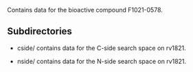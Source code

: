 Contains data for the bioactive compound F1021-0578.

## Subdirectories

- cside/ contains data for the C-side search space on rv1821.

- nside/ contains data for the N-side search space on rv1821.

